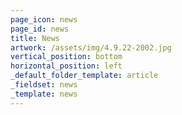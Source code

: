 ```yaml
---
page_icon: news
page_id: news
title: News
artwork: /assets/img/4.9.22-2002.jpg
vertical_position: bottom
horizontal_position: left
_default_folder_template: article
_fieldset: news
_template: news
---
```










